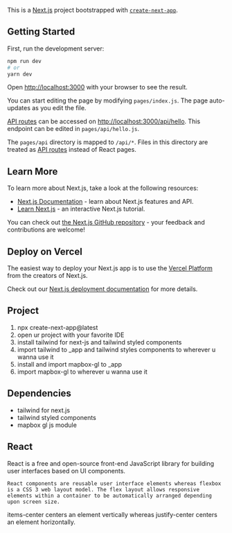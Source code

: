 This is a [Next.js](https://nextjs.org/) project bootstrapped with [`create-next-app`](https://github.com/vercel/next.js/tree/canary/packages/create-next-app).

## Getting Started

First, run the development server:

```bash
npm run dev
# or
yarn dev
```

Open [http://localhost:3000](http://localhost:3000) with your browser to see the result.

You can start editing the page by modifying `pages/index.js`. The page auto-updates as you edit the file.

[API routes](https://nextjs.org/docs/api-routes/introduction) can be accessed on [http://localhost:3000/api/hello](http://localhost:3000/api/hello). This endpoint can be edited in `pages/api/hello.js`.

The `pages/api` directory is mapped to `/api/*`. Files in this directory are treated as [API routes](https://nextjs.org/docs/api-routes/introduction) instead of React pages.

## Learn More

To learn more about Next.js, take a look at the following resources:

- [Next.js Documentation](https://nextjs.org/docs) - learn about Next.js features and API.
- [Learn Next.js](https://nextjs.org/learn) - an interactive Next.js tutorial.

You can check out [the Next.js GitHub repository](https://github.com/vercel/next.js/) - your feedback and contributions are welcome!

## Deploy on Vercel

The easiest way to deploy your Next.js app is to use the [Vercel Platform](https://vercel.com/new?utm_medium=default-template&filter=next.js&utm_source=create-next-app&utm_campaign=create-next-app-readme) from the creators of Next.js.

Check out our [Next.js deployment documentation](https://nextjs.org/docs/deployment) for more details.

## Project
1. npx create-next-app@latest
2. open ur project with your favorite IDE
3. install tailwind for next-js and tailwind styled components
4. import tailwind to _app and tailwind styles components to wherever u wanna use it
5. install and import mapbox-gl to _app
6. import mapbox-gl to wherever u wanna use it

## Dependencies
- tailwind for next.js
- tailwind styled components
- mapbox gl js module

## React
React is a free and open-source front-end JavaScript library for building user interfaces based on UI components.
```
React components are reusable user interface elements whereas flexbox is a CSS 3 web layout model. The flex layout allows responsive elements within a container to be automatically arranged depending upon screen size.
```

items-center centers an element vertically whereas justify-center centers an element horizontally.